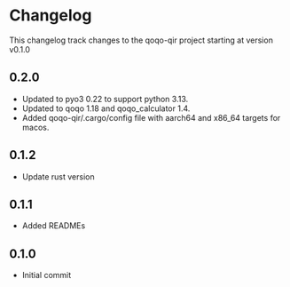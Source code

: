 # Changelog

This changelog track changes to the qoqo-qir project starting at version v0.1.0

## 0.2.0

* Updated to pyo3 0.22 to support python 3.13.
* Updated to qoqo 1.18 and qoqo_calculator 1.4.
* Added qoqo-qir/.cargo/config file with aarch64 and x86_64 targets for macos.

## 0.1.2

* Update rust version

## 0.1.1

* Added READMEs

## 0.1.0

* Initial commit
